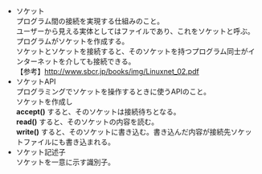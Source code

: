 - ソケット  
プログラム間の接続を実現する仕組みのこと。  
ユーザーから見える実体としてはファイルであり、これをソケットと呼ぶ。  
プログラムがソケットを作成する。  
ソケットとソケットを接続すると、そのソケットを持つプログラム同士がインターネットを介しても接続できる。  
【参考】http://www.sbcr.jp/books/img/Linuxnet_02.pdf  
- ソケットAPI  
プログラミングでソケットを操作するときに使うAPIのこと。  
ソケットを作成し   
**accept()** すると、そのソケットは接続待ちとなる。  
**read()** すると、そのソケットの内容を読む。  
**write()** すると、そのソケットに書き込む。書き込んだ内容が接続先ソケットファイルにも書き込まれる。  
- ソケット記述子  
ソケットを一意に示す識別子。  
